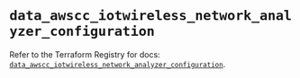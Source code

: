 # `data_awscc_iotwireless_network_analyzer_configuration`

Refer to the Terraform Registry for docs: [`data_awscc_iotwireless_network_analyzer_configuration`](https://registry.terraform.io/providers/hashicorp/awscc/0.70.0/docs/data-sources/iotwireless_network_analyzer_configuration).
